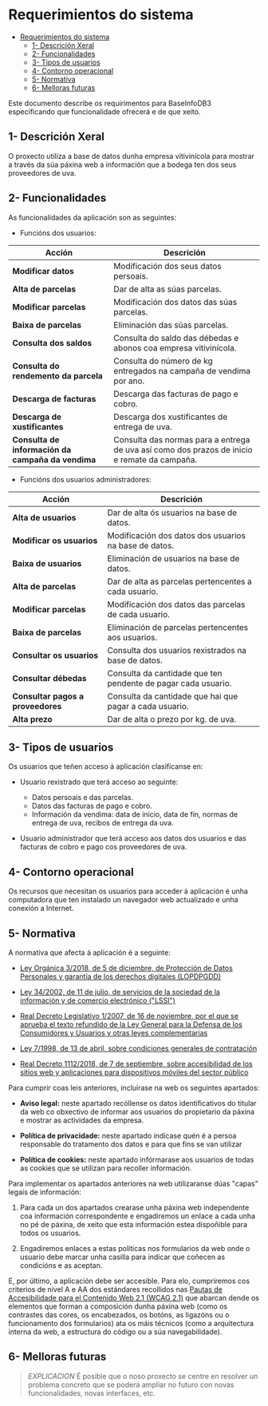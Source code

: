 # Requerimientos do sistema

- [Requerimientos do sistema](#requerimientos-do-sistema)
  - [1- Descrición Xeral](#1--descrición-xeral)
  - [2- Funcionalidades](#2--funcionalidades)
  - [3- Tipos de usuarios](#3--tipos-de-usuarios)
  - [4- Contorno operacional](#4--contorno-operacional)
  - [5- Normativa](#5--normativa)
  - [6- Melloras futuras](#6--melloras-futuras)


Este documento describe os requirimentos para BaseInfoDB3 especificando que funcionalidade ofrecerá e de que xeito.

## 1- Descrición Xeral
O proxecto utiliza a base de datos dunha empresa vitivinícola para mostrar a través da súa páxina web a información que a bodega ten dos seus proveedores de uva.


## 2- Funcionalidades
As funcionalidades da aplicación son as seguintes:

- Funcións dos usuarios:

| Acción   |  Descrición        |
|----------|--------------------|
| **Modificar datos**   | Modificación dos seus datos persoais. |
| **Alta de parcelas** | Dar de alta as súas parcelas. |
| **Modificar parcelas** | Modificación dos datos das súas parcelas. |
| **Baixa de parcelas** | Eliminación das súas parcelas. |
| **Consulta dos saldos** | Consulta do saldo das débedas e abonos coa empresa vitivinícola. |
| **Consulta do rendemento da parcela** | Consulta do número de kg entregados na campaña de vendima por ano. |
| **Descarga de facturas**  | Descarga das facturas de pago e cobro. |
| **Descarga de xustificantes** | Descarga dos xustificantes de entrega de uva.
| **Consulta de información da campaña da vendima** |  Consulta das normas para a entrega de uva así como dos prazos de inicio e remate da campaña. |



- Funcións dos usuarios administradores:

| Acción | Descrición|
| --- | --- |
| **Alta de usuarios** | Dar de alta ós usuarios na base de datos. |
| **Modificar os usuarios** | Modificación dos datos dos usuarios na base de datos. |
| **Baixa de usuarios** | Eliminación de usuarios na base de datos. |
| **Alta de parcelas** | Dar de alta as parcelas pertencentes a cada usuario. |
| **Modificar parcelas** | Modificación dos datos das parcelas de cada usuario. |
| **Baixa de parcelas** | Eliminación de parcelas pertencentes aos usuarios. |
| **Consultar os usuarios** | Consulta dos usuarios rexistrados na base de datos. |
| **Consultar débedas** | Consulta da cantidade que ten pendente de pagar cada usuario. |
| **Consultar pagos a proveedores** | Consulta da cantidade que hai que pagar a cada usuario. |
| **Alta prezo** | Dar de alta o prezo por kg. de uva. |


## 3- Tipos de usuarios
Os usuarios que teñen acceso á aplicación clasifícanse en:
- Usuario rexistrado que terá acceso ao seguinte:
  - Datos persoais e das parcelas.
  - Datos das facturas de pago e cobro.
  - Información da vendima: data de inicio, data de fin, normas de entrega de uva, recibos de entrega da uva.
  
- Usuario administrador que terá acceso aos datos dos usuarios e das facturas de cobro e pago cos proveedores de uva.

## 4- Contorno operacional
Os recursos que necesitan os usuarios para acceder á aplicación é unha computadora que ten instalado un navegador web actualizado e unha conexión a Internet.


## 5- Normativa
A normativa que afecta á aplicación é a seguinte: 
- [Ley Orgánica 3/2018, de 5 de diciembre, de Protección de Datos Personales y garantía de los derechos digitales (LOPDPGDD)](https://www.boe.es/buscar/act.php?id=BOE-A-2018-16673)

- [Ley 34/2002, de 11 de julio, de servicios de la sociedad de la información y de comercio electrónico ("LSSI")](https://www.boe.es/buscar/act.php?id=BOE-A-2002-13758)

- [Real Decreto Legislativo 1/2007, de 16 de noviembre, por el que se aprueba el texto refundido de la Ley General para la Defensa de los Consumidores y Usuarios y otras leyes complementarias](https://www.boe.es/buscar/act.php?id=BOE-A-2007-20555)

- [Ley 7/1998, de 13 de abril, sobre condiciones generales de contratación](https://www.boe.es/buscar/act.php?id=BOE-A-1998-8789)

- [Real Decreto 1112/2018, de 7 de septiembre, sobre accesibilidad de los sitios web y aplicaciones para dispositivos móviles del sector público](https://www.boe.es/buscar/act.php?id=BOE-A-2018-12699)

Para cumprir coas leis anteriores, incluirase na web os seguintes apartados:

  - **Aviso legal:** neste apartado recóllense os datos identificativos do titular da web co obxectivo de informar aos usuarios do propietario da páxina e mostrar as actividades da empresa.

  - **Política de privacidade:** neste apartado indícase quén é a persoa responsable do tratamento dos datos e para que fins se van utilizar

  - **Política de cookies:** neste apartado infórmarase aos usuarios de todas as cookies que se utilizan para recoller información.


Para implementar os apartados anteriores na web utilizaranse dúas "capas" legais de información:

  1. Para cada un dos apartados crearase unha páxina web independente coa información correspondente e engadiremos un enlace a cada unha no pé de páxina, de xeito que esta información estea dispoñible para todos os usuarios.
   
  2. Engadiremos enlaces a estas políticas nos formularios da web onde o usuario debe marcar unha casilla para indicar que coñecen as condicións e as aceptan.


E, por último, a aplicación debe ser accesible. Para elo, cumpriremos cos criterios de nivel A e AA dos estándares recollidos nas [Pautas de Accesibilidade para el Contenido Web 2.1 (WCAG 2.1)](https://www.w3.org/TR/WCAG21/) que abarcan dende os elementos que forman a composición dunha páxina web (como os contrastes das cores, os encabezados, os botóns, as ligazóns ou o funcionamento dos formularios) ata os máis técnicos (como a arquitectura interna da web, a estructura do código ou a súa navegabilidade).

## 6- Melloras futuras

> *EXPLICACION* É posible que o noso proxecto se centre en resolver un problema concreto que se poderá ampliar no futuro con novas funcionalidades, novas interfaces, etc.